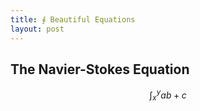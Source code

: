 ```yaml
---
title: ∮ Beautiful Equations
layout: post
---
```


## The Navier-Stokes Equation

$$ \int_x^y ab+c $$